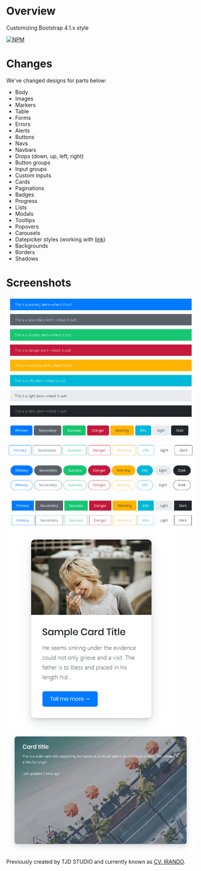 # Overview

Customizing Bootstrap 4.1.x style

[![NPM](https://nodei.co/npm/@irando/tjdbs4.png?downloads=true&stars=true)](https://www.npmjs.com/package/@irando/tjdbs4/)


# Changes

We've changed designs for parts below:

* Body
* Images
* Markers
* Table
* Forms
* Errors
* Alerts
* Buttons
* Navs
* Navbars
* Drops (down, up, left, right)
* Button groups
* Input groups
* Custom inputs
* Cards
* Paginations
* Badges
* Progress
* Lists
* Modals
* Tooltips
* Popovers
* Carousels
* Datepicker styles (working with [link](https://github.com/uxsolutions/bootstrap-datepicker))
* Backgrounds
* Borders
* Shadows

# Screenshots

![alerts](https://raw.githubusercontent.com/robertnicjoo/tjdbs4/master/images/alerts.png)
![buttons1](https://raw.githubusercontent.com/robertnicjoo/tjdbs4/master/images/buttons1.png)
![buttons2](https://raw.githubusercontent.com/robertnicjoo/tjdbs4/master/images/buttons2.png)
![buttons3](https://raw.githubusercontent.com/robertnicjoo/tjdbs4/master/images/buttons3.png)
![buttons4](https://raw.githubusercontent.com/robertnicjoo/tjdbs4/master/images/buttons4.png)
![cards1](https://raw.githubusercontent.com/robertnicjoo/tjdbs4/master/images/cards1.png)
![cards2](https://raw.githubusercontent.com/robertnicjoo/tjdbs4/master/images/cards2.png)

Previously created by TJD STUDIO and currently known as [CV. IRANDO](https://irando.co.id).
